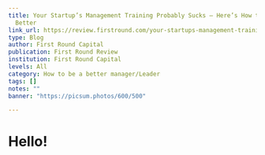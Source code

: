 ```yaml
---
title: Your Startup’s Management Training Probably Sucks — Here’s How to Make it
  Better
link_url: https://review.firstround.com/your-startups-management-training-probably-sucks-heres-how-to-make-it-better
type: Blog
author: First Round Capital
publication: First Round Review
institution: First Round Capital
levels: All
category: How to be a better manager/Leader
tags: []
notes: ""
banner: "https://picsum.photos/600/500"

---
```


# Hello!
